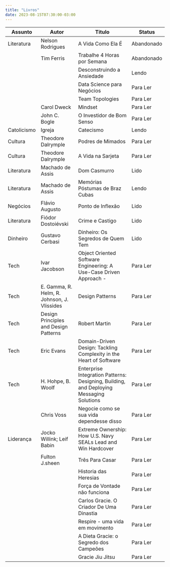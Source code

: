```yaml
---
title: "Livros"
date: 2023-08-15T07:30:00-03:00
---
```

| Assunto | Autor | Titulo | Status |
| ---- | ---- | ---- | ---- |
| Literatura | Nelson Rodrigues | A Vida Como Ela É | Abandonado |
|  | Tim Ferris | Trabalhe 4 Horas por Semana | Abandonado |
|  |  | Desconstruindo a Ansiedade | Lendo |
|  |  | Data Science para Negócios | Para Ler |
|  |  | Team Topologies | Para Ler |
|  | Carol Dweck | Mindset | Para Ler |
|  | John C. Bogle | O Investidor de Bom Senso | Para Ler |
| Catolicismo | Igreja | Catecismo | Lendo |
| Cultura | Theodore Dalrymple | Podres de Mimados | Para Ler |
| Cultura | Theodore Dalrymple | A Vida na Sarjeta | Para Ler |
| Literatura | Machado de Assis | Dom Casmurro | Lido |
| Literatura | Machado de Assis | Memórias Póstumas de Braz Cubas | Lendo |
| Negócios | Flávio Augusto | Ponto de Inflexão | Lido |
| Literatura | Fiódor Dostoiévski | Crime e Castigo | Lido |
| Dinheiro | Gustavo Cerbasi | Dinheiro: Os Segredos de Quem Tem | Lido |
| Tech | Ivar Jacobson | Object Oriented Software Engineering: A Use-Case Driven Approach - | Para Ler |
| Tech | E. Gamma, R. Helm, R. Johnson, J. Vlissides | Design Patterns | Para Ler |
| Tech | Design Principles and Design Patterns | Robert Martin | Para Ler |
| Tech | Eric Evans | Domain-Driven Design: Tackling Complexity in the Heart of Software | Para Ler |
| Tech | H. Hohpe, B. Woolf | Enterprise Integration Patterns: Designing, Building, and Deploying Messaging Solutions | Para Ler |
|  | Chris Voss | Negocie como se sua vida dependesse disso | Para Ler |
| Liderança | Jocko Willink; Leif Babin | Extreme Ownership: How U.S. Navy SEALs Lead and Win Hardcover | Para Ler |
|  | Fulton J.sheen | Três Para Casar | Para Ler |
|  |  | Historia das Heresias | Para Ler |
|  |  | Força de Vontade não funciona | Para Ler |
|  |  | Carlos Gracie. O Criador De Uma Dinastia | Para Ler |
|  |  | Respire - uma vida em movimento | Para Ler |
|  |  | A Dieta Gracie: o Segredo dos Campeões | Para Ler |
|  |  | Gracie Jiu Jitsu | Para Ler |

